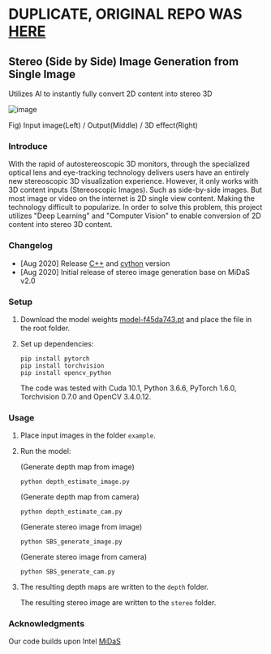 # DUPLICATE, ORIGINAL REPO WAS [HERE](https://github.com/m5823779/Stereo-Side-by-Side-Image-Generator-from-Single-Image/)
## Stereo (Side by Side) Image Generation from Single Image

Utilizes AI to instantly fully convert 2D content into stereo 3D
                       
![image](https://github.com/m5823779/Stereo-Side-by-Side-Image-Generator-from-Single-Image/blob/master/doc/Stereo_image_demo.gif)

Fig) Input image(Left) / Output(Middle) / 3D effect(Right)

### Introduce

With the rapid of autostereoscopic 3D monitors, through the specialized optical lens and eye-tracking technology delivers users have an entirely new stereoscopic 3D visualization experience. However, it only works with 3D content inputs (Stereoscopic Images). Such as side-by-side images. But most image or video on the internet is 2D single view content. Making the technology difficult to popularize. In order to solve this problem, this project utilizes "Deep Learning" and "Computer Vision" to enable conversion of 2D content into stereo 3D content.

### Changelog

* [Aug 2020] Release [C++](https://github.com/m5823779/stereo_image_generator_from_single_image/tree/master/c%2B%2B) and [cython](https://github.com/m5823779/stereo_image_generator_from_single_image/tree/master/cython) version
* [Aug 2020] Initial release of stereo image generation base on MiDaS v2.0

### Setup 

1) Download the model weights [model-f45da743.pt](https://drive.google.com/file/d/1J6x7ea_lRd14A_dXD1lkHJujQDe7215e/view?usp=sharing) and place the
file in the root folder.

2) Set up dependencies: 

    ```shell
	pip install pytorch  
	pip install torchvision
	pip install opencv_python
	```

   The code was tested with Cuda 10.1, Python 3.6.6, PyTorch 1.6.0, Torchvision 0.7.0 and OpenCV 3.4.0.12.

    
### Usage

1) Place input images in the folder `example`.

2) Run the model:
   
   (Generate depth map from image)

    ```shell
    python depth_estimate_image.py
    ```
	
	(Generate depth map from camera)
	
	```shell
    python depth_estimate_cam.py
    ```
	
	(Generate stereo image from image)
	
	```shell
    python SBS_generate_image.py
    ```
	
	(Generate stereo image from camera)
	
	```shell
    python SBS_generate_cam.py
    ```

3) The resulting depth maps are written to the `depth` folder.

	The resulting stereo image are written to the `stereo` folder.

### Acknowledgments

Our code builds upon Intel [MiDaS](https://github.com/intel-isl/MiDaS)


